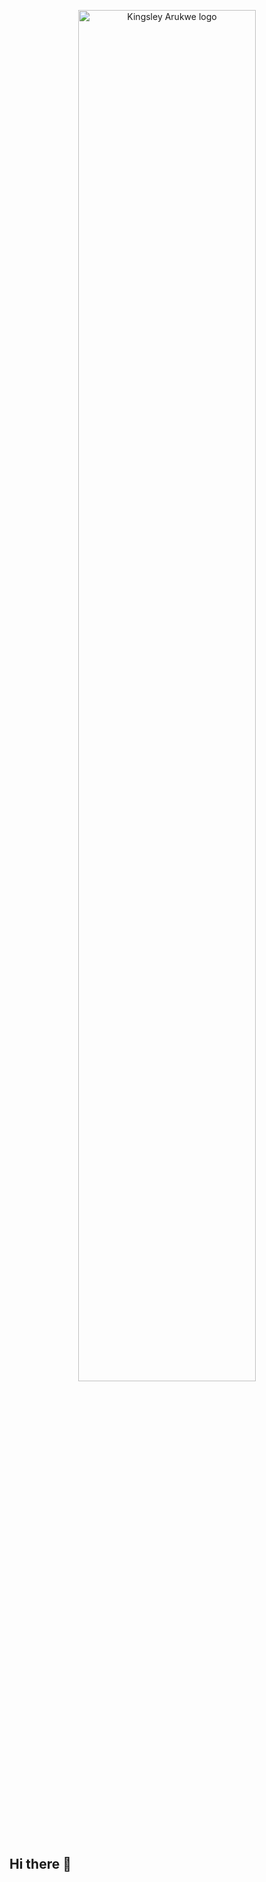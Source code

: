 <p align="center">
<img src="[https://github.com/user-attachments/assets/ff96a7b5-c7a3-4fce-a1bc-141787964673](https://github.com/user-attachments/assets/64b4af1e-3dac-4ba2-8ad3-8a6887393a8b)" alt="Kingsley Arukwe logo" width="75%" />
</p>

## Hi there 👋

<!--
![KINGS LOGO MAIN](https://github.com/user-attachments/assets/64b4af1e-3dac-4ba2-8ad3-8a6887393a8b)
![KINGS LOGO MAIN](https://github.com/user-attachments/assets/ff96a7b5-c7a3-4fce-a1bc-141787964673)

**kingsleyarukwe/kingsleyarukwe** is a ✨ _special_ ✨ repository because its `README.md` (this file) appears on your GitHub profile.

Here are some ideas to get you started:

- 🔭 I’m currently working on ...
- 🌱 I’m currently learning ...
- 👯 I’m looking to collaborate on ...
- 🤔 I’m looking for help with ...
- 💬 Ask me about ...
- 📫 How to reach me: ...
- 😄 Pronouns: ...
- ⚡ Fun fact: ...
-->
